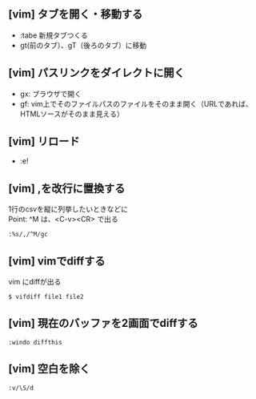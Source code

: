 ## [vim] タブを開く・移動する
- :tabe 新規タブつくる
- gt(前のタブ）、gT（後ろのタブ）に移動


## [vim] パスリンクをダイレクトに開く
- gx: ブラウザで開く
- gf: vim上でそのファイルパスのファイルをそのまま開く（URLであれば、HTMLソースがそのまま見える）


## [vim] リロード
- :e!


## [vim] ,を改行に置換する
1行のcsvを縦に列挙したいときなどに  
Point: ^M は、\<C-v\>\<CR\> で出る
```
:%s/,/^M/gc
```


## [vim] vimでdiffする
vim にdiffが出る
```
$ vifdiff file1 file2
```


## [vim] 現在のバッファを2画面でdiffする
```
:windo diffthis
```


## [vim] 空白を除く
```
:v/\S/d
```


